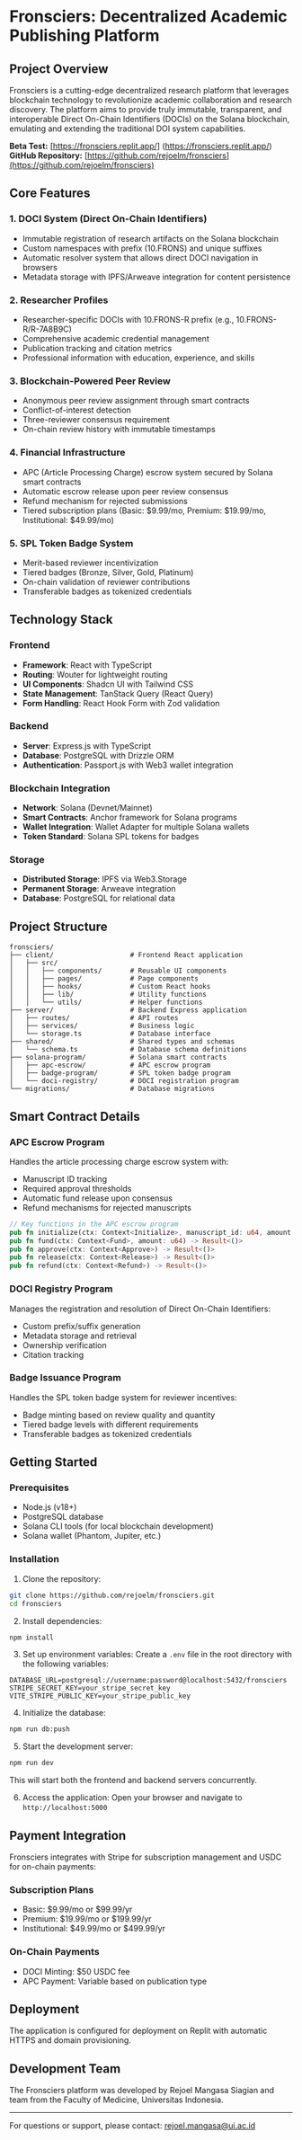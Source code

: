 # Fronsciers: Decentralized Academic Publishing Platform

## Project Overview

Fronsciers is a cutting-edge decentralized research platform that leverages blockchain technology to revolutionize academic collaboration and research discovery. The platform aims to provide truly immutable, transparent, and interoperable Direct On-Chain Identifiers (DOCIs) on the Solana blockchain, emulating and extending the traditional DOI system capabilities.

**Beta Test:** [https://fronsciers.replit.app/] (https://fronsciers.replit.app/)
**GitHub Repository:** [https://github.com/rejoelm/fronsciers](https://github.com/rejoelm/fronsciers)

## Core Features

### 1. DOCI System (Direct On-Chain Identifiers)
- Immutable registration of research artifacts on the Solana blockchain
- Custom namespaces with prefix (10.FRONS) and unique suffixes
- Automatic resolver system that allows direct DOCI navigation in browsers
- Metadata storage with IPFS/Arweave integration for content persistence

### 2. Researcher Profiles
- Researcher-specific DOCIs with 10.FRONS-R prefix (e.g., 10.FRONS-R/R-7A8B9C)
- Comprehensive academic credential management
- Publication tracking and citation metrics
- Professional information with education, experience, and skills

### 3. Blockchain-Powered Peer Review
- Anonymous peer review assignment through smart contracts
- Conflict-of-interest detection
- Three-reviewer consensus requirement
- On-chain review history with immutable timestamps

### 4. Financial Infrastructure
- APC (Article Processing Charge) escrow system secured by Solana smart contracts
- Automatic escrow release upon peer review consensus
- Refund mechanism for rejected submissions
- Tiered subscription plans (Basic: $9.99/mo, Premium: $19.99/mo, Institutional: $49.99/mo)

### 5. SPL Token Badge System
- Merit-based reviewer incentivization
- Tiered badges (Bronze, Silver, Gold, Platinum)
- On-chain validation of reviewer contributions
- Transferable badges as tokenized credentials

## Technology Stack

### Frontend
- **Framework**: React with TypeScript
- **Routing**: Wouter for lightweight routing
- **UI Components**: Shadcn UI with Tailwind CSS
- **State Management**: TanStack Query (React Query)
- **Form Handling**: React Hook Form with Zod validation

### Backend
- **Server**: Express.js with TypeScript
- **Database**: PostgreSQL with Drizzle ORM
- **Authentication**: Passport.js with Web3 wallet integration

### Blockchain Integration
- **Network**: Solana (Devnet/Mainnet)
- **Smart Contracts**: Anchor framework for Solana programs
- **Wallet Integration**: Wallet Adapter for multiple Solana wallets
- **Token Standard**: Solana SPL tokens for badges

### Storage
- **Distributed Storage**: IPFS via Web3.Storage
- **Permanent Storage**: Arweave integration
- **Database**: PostgreSQL for relational data

## Project Structure

```
fronsciers/
├── client/                   # Frontend React application
│   ├── src/                  
│   │   ├── components/       # Reusable UI components
│   │   ├── pages/            # Page components
│   │   ├── hooks/            # Custom React hooks
│   │   ├── lib/              # Utility functions
│   │   └── utils/            # Helper functions
├── server/                   # Backend Express application
│   ├── routes/               # API routes
│   ├── services/             # Business logic
│   └── storage.ts            # Database interface
├── shared/                   # Shared types and schemas
│   └── schema.ts             # Database schema definitions
├── solana-program/           # Solana smart contracts
│   ├── apc-escrow/           # APC escrow program
│   ├── badge-program/        # SPL token badge program
│   └── doci-registry/        # DOCI registration program
└── migrations/               # Database migrations
```

## Smart Contract Details

### APC Escrow Program
Handles the article processing charge escrow system with:
- Manuscript ID tracking
- Required approval thresholds
- Automatic fund release upon consensus
- Refund mechanisms for rejected manuscripts

```rust
// Key functions in the APC escrow program
pub fn initialize(ctx: Context<Initialize>, manuscript_id: u64, amount: u64, required_approvals: u8) -> Result<()>
pub fn fund(ctx: Context<Fund>, amount: u64) -> Result<()>
pub fn approve(ctx: Context<Approve>) -> Result<()>
pub fn release(ctx: Context<Release>) -> Result<()>
pub fn refund(ctx: Context<Refund>) -> Result<()>
```

### DOCI Registry Program
Manages the registration and resolution of Direct On-Chain Identifiers:
- Custom prefix/suffix generation
- Metadata storage and retrieval
- Ownership verification
- Citation tracking

### Badge Issuance Program
Handles the SPL token badge system for reviewer incentives:
- Badge minting based on review quality and quantity
- Tiered badge levels with different requirements
- Transferable badges as tokenized credentials

## Getting Started

### Prerequisites
- Node.js (v18+)
- PostgreSQL database
- Solana CLI tools (for local blockchain development)
- Solana wallet (Phantom, Jupiter, etc.)

### Installation

1. Clone the repository:
```bash
git clone https://github.com/rejoelm/fronsciers.git
cd fronsciers
```

2. Install dependencies:
```bash
npm install
```

3. Set up environment variables:
Create a `.env` file in the root directory with the following variables:
```
DATABASE_URL=postgresql://username:password@localhost:5432/fronsciers
STRIPE_SECRET_KEY=your_stripe_secret_key
VITE_STRIPE_PUBLIC_KEY=your_stripe_public_key
```

4. Initialize the database:
```bash
npm run db:push
```

5. Start the development server:
```bash
npm run dev
```

This will start both the frontend and backend servers concurrently.

6. Access the application:
Open your browser and navigate to `http://localhost:5000`

## Payment Integration

Fronsciers integrates with Stripe for subscription management and USDC for on-chain payments:

### Subscription Plans
- Basic: $9.99/mo or $99.99/yr
- Premium: $19.99/mo or $199.99/yr
- Institutional: $49.99/mo or $499.99/yr

### On-Chain Payments
- DOCI Minting: $50 USDC fee
- APC Payment: Variable based on publication type

## Deployment

The application is configured for deployment on Replit with automatic HTTPS and domain provisioning.

## Development Team

The Fronsciers platform was developed by Rejoel Mangasa Siagian and team from the Faculty of Medicine, Universitas Indonesia.

---

For questions or support, please contact: rejoel.mangasa@ui.ac.id
